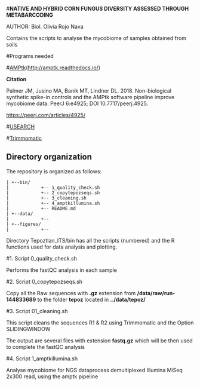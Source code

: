 


#**NATIVE AND HYBRID CORN FUNGUS DIVERSITY ASSESSED THROUGH METABARCODING**

AUTHOR: Biol. Olivia Rojo Nava

Contains the scripts to analyse the mycobiome of samples obtained from soils

#Programs needed

#[AMPtk](https://amptk.readthedocs.io/en/latest/quick-start.html)(http://amptk.readthedocs.io/)

**Citation**

Palmer JM, Jusino MA, Banik MT, Lindner DL. 2018. Non-biological synthetic spike-in controls and the AMPtk software pipeline improve mycobiome data. PeerJ 6:e4925; DOI 10.7717/peerj.4925.

https://peerj.com/articles/4925/

#[USEARCH](https://drive5.com/cgi-bin/upload3.py?license=2020030317323206966)

#[Trimmomatic](http://www.usadellab.org/cms/?page=trimmomatic)


## Directory organization

The repository is organized as follows:

```
| +--bin/
|            +-- 1_quality_check.sh
|            +-- 2_copytepozseqs.sh
|            +-- 3_cleaning.sh
|            +-- 4_amptkillumina.sh
|            +-- README.md
| +--data/
|            +--
| +--figures/
|            +--

```

Directory Tepoztlan_ITS/bin has all the scripts (numbered) and the R functions used for data analysis and plotting.

#1. Script 0_quality_check.sh

Performs the fastQC analysis in each sample


#2. Script  0_copytepozseqs.sh

Copy all the Raw sequences with **.gz** extension from **/data/raw/run-144833689** to the folder **tepoz** located in **../data/tepoz/**

#3. Script 01_cleaning.sh

This script cleans the sequences R1 & R2 using Trimmomatic and the Option SLIDINGWINDOW

The output are several files with extension **fastq.gz** which will be then used to complete the fastQC analysis

#4. Script 1_amptkillumina.sh

Analyse mycobiome for NGS dataprocess demultiplexed Illumina MiSeq 2x300 read, using the amptk pipeline
